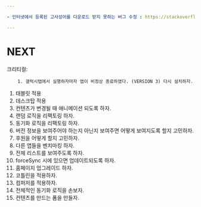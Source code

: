 ```yaml
---

- 인터넷에서 등록된 고사성어를 다운로드 받지 못하는 버그 수정 : https://stackoverflow.com/questions/30001674/gson-deserialize-null-pointer-in-released-apk

---
```

# NEXT

크리티컬:

        1. 갤럭시탭에서 실행하자마자 앱이 비정상 종료하였다. (VERSION 3) 다시 설치하자.

1. 태블릿 적용
2. 데스크탑 적용
3. 컨텐츠가 변경될 때 애니메이션 되도록 하자.
4. 랜덤 로직을 리팩토링 하자.
5. 동기화 로직을 리팩토링 하자.
6. 버전 정보을 보여주어야 하는지 아닌지 보여주면 어떻게 보여지도록 할지 고민하자.
7. 후원을 어떻게 할지 고민하자.
8. 다른 앱들을 벤치마킹 하자.
9. 전체 리스트를 보여주도록 하자.
10. forceSync 시에 있으면 업데이트되도록 하자.
11. 홈페이지 업그레이드 하자.
12. 코틀린을 적용하자.
13. 컴퍼저를 적용하자.
14. 전체적인 동기화 로직을 손보자.
15. 컨텐츠를 만드는 폼을 만들자.
